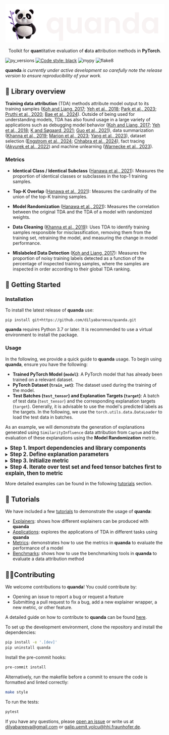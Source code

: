 <p align="center">
<picture>
  <source media="(prefers-color-scheme: dark)" srcset="/assets/readme/quanda_panda_black_bg.png">
  <source media="(prefers-color-scheme: light)" srcset="/assets/readme/quanda_panda_no_bg.png">
  <img width="700" alt="quanda" src="/assets/readme/quanda_panda_black_bg.png">
</picture>
</p>

<p align="center">
  Toolkit for <b>quan</b>titative evaluation of <b>d</b>ata <b>a</b>ttribution methods in <b>PyTorch</b>.
</p>


![py_versions](https://github-production-user-asset-6210df.s3.amazonaws.com/44092813/345210448-36499a1d-aefb-455f-b73a-57ca4794f31f.svg?X-Amz-Algorithm=AWS4-HMAC-SHA256&X-Amz-Credential=AKIAVCODYLSA53PQK4ZA%2F20240904%2Fus-east-1%2Fs3%2Faws4_request&X-Amz-Date=20240904T071921Z&X-Amz-Expires=300&X-Amz-Signature=44ff9964c41d4ca7cc9a636178647e58e46e9b12ad4c213366aa2db149a21044&X-Amz-SignedHeaders=host&actor_id=44092813&key_id=0&repo_id=777729549)
[![Code style: black](https://img.shields.io/badge/code%20style-black-000000.svg)](https://github.com/psf/black)
![mypy](https://img.shields.io/badge/mypy-checked-green)
![flake8](https://img.shields.io/badge/flake8-checked-blueviolet)

**quanda** _is currently under active development so carefully note the release version to ensure reproducibility of your work._


## 🐼 Library overview
**Training data attribution** (TDA) methods attribute model output to its training samples ([Koh and Liang, 2017](https://proceedings.mlr.press/v70/koh17a.html); [Yeh et al., 2018](https://proceedings.neurips.cc/paper/2018/hash/8a7129b8f3edd95b7d969dfc2c8e9d9d-Abstract.html); [Park et al., 2023](https://proceedings.mlr.press/v202/park23c.html); [Pruthi et al., 2020](https://proceedings.neurips.cc/paper/2020/hash/e6385d39ec9394f2f3a354d9d2b88eec-Abstract.html); [Bae et al., 2024](https://arxiv.org/abs/2405.12186)). Outside of being used for understanding models, TDA has also found usage in a large variety of applications such as debugging model behavior ([Koh and Liang, 2017](https://proceedings.mlr.press/v70/koh17a.html); [Yeh et al., 2018](https://proceedings.neurips.cc/paper/2018/hash/8a7129b8f3edd95b7d969dfc2c8e9d9d-Abstract.html); [K and Søgaard, 2021](https://arxiv.org/abs/2111.04683); [Guo et al., 2021](https://aclanthology.org/2021.emnlp-main.808)), data summarization ([Khanna et al., 2019](https://proceedings.mlr.press/v89/khanna19a.html); [Marion et al., 2023](https://openreview.net/forum?id=XUIYn3jo5T); [Yang et al., 2023](https://openreview.net/forum?id=4wZiAXD29TQ)), dataset selection ([Engstrom et al., 2024](https://openreview.net/forum?id=GC8HkKeH8s); [Chhabra et al., 2024](https://openreview.net/forum?id=HE9eUQlAvo)), fact tracing ([Akyurek et al., 2022](https://aclanthology.org/2022.findings-emnlp.180)) and machine unlearning ([Warnecke
et al., 2023](https://arxiv.org/abs/2108.11577)).

### Metrics

- **Identical Class / Identical Subclass** ([Hanawa et al., 2021](https://openreview.net/forum?id=9uvhpyQwzM_)): Measures the proportion of identical classes or subclasses in the top-1 training samples.

-  **Top-K Overlap**  ([Hanawa et al., 2021](https://openreview.net/forum?id=9uvhpyQwzM_)): Measures the cardinality of the union of the top-K training samples.

- **Model Randomization** ([Hanawa et al., 2021](https://openreview.net/forum?id=9uvhpyQwzM_)): Measures the correlation between the original TDA and the TDA of a model with randomized weights.

- **Data Cleaning** ([Khanna et al., 2019](https://proceedings.mlr.press/v89/khanna19a.html)): Uses TDA to identify training samples responsible for misclassification, removing them from the training set, retraining the model, and measuring the change in model performance.

- **Mislabeled Data Detection** ([Koh and Liang, 2017](https://proceedings.mlr.press/v70/koh17a.html)): Measures the proportion of noisy training labels detected as a function of the percentage of inspected training samples, where the samples are inspected in order according to their global TDA ranking.



## 🔬 Getting Started

### Installation

To install the latest release of **quanda** use:

```setup
pip install git+https://github.com/dilyabareeva/quanda.git
```

**quanda** requires Python 3.7 or later. It is recommended to use a virtual environment to install the package.

### Usage


In the following, we provide a quick guide to **quanda** usage. To begin using **quanda**, ensure you have the following:

- **Trained PyTorch Model (`model`)**: A PyTorch model that has already been trained on a relevant dataset.
- **PyTorch Dataset (`train_set`)**: The dataset used during the training of the model.
- **Test Batches (`test_tensor`) and Explanation Targets (`target`)**: A batch of test data (`test_tensor`) and the corresponding explanation targets (`target`). Generally, it is advisable to use the model's predicted labels as the targets. In the following, we use the `torch.utils.data.DataLoader` to load the test data in batches.


As an example, we will demonstrate the generation of explanations generated using `SimilarityInfluence` data attribution from `Captum` and the evaluation of these explanations using the **Model Randomization** metric.

<details>
<summary><b><big>Step 1. Import dependencies and library components</big></b></summary>

```python
import torch
from torch.utils.data import DataLoader
import tqdm 

from quanda.explainers.wrappers import captum_similarity_explain, CaptumSimilarity
from quanda.metrics.randomization import ModelRandomizationMetric
```
</details>

<details>

<summary><b><big>Step 2. Define explanation parameters</big></b></summary>

While `explainer_cls` is passed directly to the metric, `explain` function is used to generate explanations fed to a metric.
```python
explainer_cls = CaptumSimilarity
explain = captum_similarity_explain
explain_fn_kwargs = {"layers": "avgpool"}
model_id = "default_model_id"
cache_dir = "./cache"
```
</details>

<details>

<summary><b><big>Step 3. Initialize metric</big></b></summary>

```python
model_rand = ModelRandomizationMetric(
        model=model,
        train_dataset=train_set,
        explainer_cls=explainer_cls,
        expl_kwargs=explain_fn_kwargs,
        model_id=model_id,
        cache_dir=cache_dir,
        correlation_fn="spearman",
        seed=42,
)
```
</details>

<details>
<summary><b><big>Step 4. Iterate over test set and feed tensor batches first to explain, then to metric</big></b></summary>

```python
for i, (data, target) in enumerate(tqdm(test_loader)):
    data, target = data.to(DEVICE), target.to(DEVICE)
    tda = explain(
        model=model,
        model_id=model_id,
        cache_dir=cache_dir,
        test_tensor=data,
        train_dataset=train_set,
        device=DEVICE,
        **explain_fn_kwargs,
    )
    model_rand.update(data, tda)

print("Model heuristics metric output:", model_rand.compute())
```
</details>

More detailed examples can be found in the following [tutorials](https://github.com/dilyabareeva/quanda/tree/main/tutorials) section.

## 📓 Tutorials

We have included a few  [tutorials](https://github.com/dilyabareeva/quanda/tree/main/tutorials) to demonstrate the usage of **quanda**:

* [Explainers](https://github.com/dilyabareeva/quanda/blob/main/tutorials/demo.ipynb): shows how different explainers can be produced with **quanda**
* [Applications](https://github.com/dilyabareeva/quanda/blob/main/tutorials/demo_tasks.ipynb): explores the applications of TDA in different tasks using **quanda**
* [Metrics](https://github.com/dilyabareeva/quanda/blob/main/tutorials/demo_metrics.ipynb): demonstrates how to use the metrics in **quanda** to evaluate the performance of a model
* [Benchmarks](https://github.com/dilyabareeva/quanda/blob/main/tutorials/demo_benchmarks.ipynb): shows how to use the benchmarking tools in **quanda** to evaluate a data attribution method


## 👩‍💻Contributing
We welcome contributions to **quanda**! You could contribute by:
- Opening an issue to report a bug or request a feature
- Submitting a pull request to fix a bug, add a new explainer wrapper, a new metric, or other feature.

A detailed guide on how to contribute to **quanda** can be found [here](https://github.com/dilyabareeva/quanda/blob/main//CONTRIBUTING.md).

To set up the development environment, clone the repository and install the dependencies:

```bash
pip install -e '.[dev]'
pip uninstall quanda
```

Install the pre-commit hooks:
```bash
pre-commit install
```

Alternatively, run the makefile before a commit to ensure the code is formatted and linted correctly:
```bash
make style
```

To run the tests:
```bash
pytest
```


If you have any questions, please [open an issue](https://github.com/dilyabareeva/quanda/issues/new)
or write us at [dilyabareeva@gmail.com](mailto:dilyabareeva@gmail.com) or [galip.uemit.yolcu@hhi.fraunhofer.de](mailto:galip.uemit.yolcu@hhi.fraunhofer.de).
